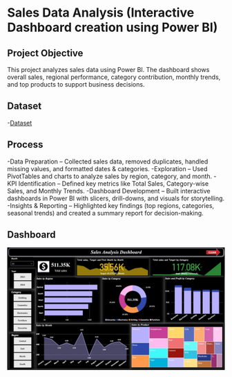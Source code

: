 # Sales Data Analysis (Interactive  Dashboard creation using Power BI)
## Project Objective
This project analyzes sales data using Power BI. The dashboard shows overall sales, regional performance, category contribution, monthly trends, and top products to support business decisions.

## Dataset
-<a href="https://github.com/ssankarrevathi-source/Sales-Data-Analysis-and-Dashboard/blob/main/sample_sales_data.xlsx">Dataset</a>

## Process
-Data Preparation – Collected sales data, removed duplicates, handled missing values, and formatted dates & categories.
-Exploration – Used PivotTables and charts to analyze sales by region, category, and month.
-KPI Identification – Defined key metrics like Total Sales, Category-wise Sales, and Monthly Trends.
-Dashboard Development – Built interactive dashboards in Power BI with slicers, drill-downs, and visuals for storytelling.
-Insights & Reporting – Highlighted key findings (top regions, categories, seasonal trends) and created a summary report for decision-making.

## Dashboard
![Screenshot(495)](https://github.com/ssankarrevathi-source/Sales-Data-Analysis-and-Dashboard/blob/main/Sales%20Data%20Visual%20Screenshot%20-%20Copy.jpg)
